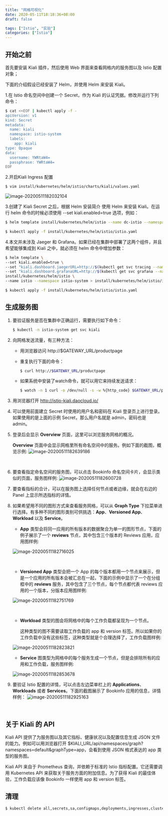 ```yaml
---
title: "网格可视化"
date: 2020-05-11T18:18:36+08:00
draft: false

tags: ["Istio", "实验"]
categories: ["Istio"]
---
```


## 开始之前

首先要安装 Kiali 插件，然后使用 Web 界面来查看网格内的服务图以及 Istio 配置对象；

下面的介绍假设已经安装了 Helm，并使用 Helm 来安装 Kiali。

1.在 Istio 命名空间中创建一个 Secret，作为 Kiali 的认证凭据。修改并运行下列命令：

```bash
$ cat <<EOF | kubectl apply -f -
apiVersion: v1
kind: Secret
metadata:
  name: kiali
  namespace: istio-system
  labels:
    app: kiali
type: Opaque
data:
  username: YWRtaW4=
  passphrase: YWRtaW4=
EOF
```

2.开启Kiali Ingress 配置

```bash
$ vim install/kubernetes/helm/istio/charts/kiali/values.yaml
```

![image-20200511182032104](https://cdn.jsdelivr.net/gh/garroshh/figurebed/img/image-20200511182032104.png)

3.创建了 Kiali Secret 之后，根据 Helm 安装简介 使用 Helm 来安装 Kiali。在运行 helm 命令的时候必须使用 --set kiali.enabled=true 选项，例如：

```bash
$ helm template install/kubernetes/helm/istio --name dc-istio --namespace istio-system > install/kubernetes/helm/istio/istio.yaml
 
$ kubectl apply -f install/kubernetes/helm/istio/istio.yaml
```

4.本文并未涉及 Jaeger 和 Grafana。如果已经在集群中部署了这两个组件，并且希望能够集成到 Kiali 之中，就必须在 helm 命令中增加参数：

```bash
$ helm template \
--set kiali.enabled=true \
--set "kiali.dashboard.jaegerURL=http://$(kubectl get svc tracing --namespace istio-system -o jsonpath='{.spec.clusterIP}'):80" \
--set "kiali.dashboard.grafanaURL=http://$(kubectl get svc grafana --namespace istio-system -o jsonpath='{.spec.clusterIP}'):3000" \
install/kubernetes/helm/istio \
--name istio --namespace istio-system > install/kubernetes/helm/istio/istio.yaml
 
$ kubectl apply -f install/kubernetes/helm/istio/istio.yaml
```

## 生成服务图

1. 要验证服务是否在集群中正确运行，需要执行如下命令：

   ```bash
   $ kubectl -n istio-system get svc kiali
   ```

2. 向网格发送流量，有三种方法：

   - 用浏览器访问 http://$GATEWAY_URL/productpage

   - 重复执行下面的命令：

     ```bash
     $ curl http://$GATEWAY_URL/productpage
     ```

   - 如果系统中安装了watch命令，就可以用它来持续发送请求：

     ```bash
     $ watch -n 1 curl -o /dev/null -s -w %{http_code} $GATEWAY_URL/productpage
     ```

3. 用浏览器打开 http://istio-kiali.daocloud.io/

4. 可以使用前面建立 Secret 时使用的用户名和密码在 Kiali 登录页上进行登录。如果使用的是上面的示例 Secret，那么用户名就是 admin，密码也是 admin。

5. 登录后会显示 **Overview** 页面，这里可以浏览服务网格的概况。

   **Overview** 页面中会显示网格里所有命名空间中的服务。例如下面的截图，概览示例:
   ![image-20200511182639186](https://cdn.jsdelivr.net/gh/garroshh/figurebed/img/image-20200511182639186.png)

   ​                         

6. 要查看指定命名空间的服务图，可以点击 Bookinfo 命名空间卡片，会显示类似的页面，服务图样例:
   ![image-20200511182600728](https://cdn.jsdelivr.net/gh/garroshh/figurebed/img/image-20200511182600728.png)
                            

7. 要查看指标的合计，可以在服务图上选择任何节点或者边缘，就会在右边的 Panel 上显示所选指标的详情。

8. 如果希望用不同的图形方式来查看服务网格，可以从 **Graph Type** 下拉菜单进行选择。有多种不同的图形类别可供挑选：**App**、**Versioned App**、**Workload** 以及 **Service**。

   - **App** 类型会将同一应用的所有版本的数据聚合为单一的图形节点，下面的例子展示了一个 **reviews** 节点，其中包含三个版本的 Reviews 应用，应用图样例:

   ![image-20200511182716025](https://cdn.jsdelivr.net/gh/garroshh/figurebed/img/image-20200511182716025.png)

   ​                          

   - **Versioned App** 类型会把一个 App 的每个版本都用一个节点来展示，但是一个应用的所有版本会被汇总在一起，下面的示例中显示了一个在分组框中的 **reviews** 服务，其中包含了三个节点，每个节点都代表 reviews 应用的一个版本，分版本应用图样例:

   ![image-20200511182751769](https://cdn.jsdelivr.net/gh/garroshh/figurebed/img/image-20200511182751769.png)

   ​                        

   - **Workload** 类型的图会将网格中的每个工作负载都呈现为一个节点。

     这种类型的图不需要读取工作负载的 app 和 version 标签。所以如果你的工作负载中没有这些标签，这种类型就是个合理选择了，工作负载图样例:

   ![image-20200511182823821](https://cdn.jsdelivr.net/gh/garroshh/figurebed/img/image-20200511182823821.png)
                            

   - **Service** 图类型为网格中的每个服务生成一个节点，但是会排除所有的应用和工作负载，服务图样例:

   ![image-20200511182853678](https://cdn.jsdelivr.net/gh/garroshh/figurebed/img/image-20200511182853678.png)
                                                       

9. 要验证 Istio 配置的详情，可以点击左边菜单栏上的 **Applications**、**Workloads** 或者 **Services**。下面的截图展示了 Bookinfo 应用的信息，详情样例：
   ![image-20200511182925163](https://cdn.jsdelivr.net/gh/garroshh/figurebed/img/image-20200511182925163.png)

   ​                                         										

## 关于 Kiali 的 API

Kiali API 提供了为服务图以及其它指标、健康状况以及配置信息生成 JSON 文件的能力。例如可以用浏览器打开 $KIALI_URL/api/namespaces/graph?namespaces=default&graphType=app，会看到使用 JSON 格式表达的 app 类型的服务图。

Kiali API 来自于 Prometheus 查询，并依赖于标准的 Istio 指标配置。它还需要调用 Kubernetes API 来获取关于服务方面的附加信息。为了获得 Kiali 的最佳体验，工作负载应该像 Bookinfo 一样使用 app 和 version 标签。

## 清理

```bash
$ kubectl delete all,secrets,sa,configmaps,deployments,ingresses,clusterroles,clusterrolebindings,virtualservices,destinationrules --selector=app=kiali -n istio-system
```